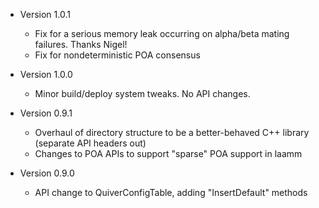* Version 1.0.1
  - Fix for a serious memory leak occurring on alpha/beta mating failures.  Thanks Nigel!
  - Fix for nondeterministic POA consensus

* Version 1.0.0
  - Minor build/deploy system tweaks.  No API changes.

* Version 0.9.1
  - Overhaul of directory structure to be a better-behaved C++ library (separate API headers out)
  - Changes to POA APIs to support "sparse" POA support in laamm

* Version 0.9.0
  - API change to QuiverConfigTable, adding "InsertDefault" methods
